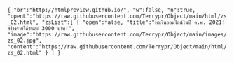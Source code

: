 `{
    "br":"http://htmlpreview.github.io/",
    "w":false,
    "n":true,
    "openL":"https://raw.githubusercontent.com/Terrypr/Object/main/html/zs_02.html",
    "zsList":[
        {
            "open":false,
            "title":"หาเงินออนไลน์ในปี ค.ศ. 2021! สร้างรายได้วันละ 3000 บาท!",
            "image":"https://raw.githubusercontent.com/Terrypr/Object/main/images/zs_02.jpg",
            "content":"https://raw.githubusercontent.com/Terrypr/Object/main/html/zs_02.html"
        }
    ]
}`
